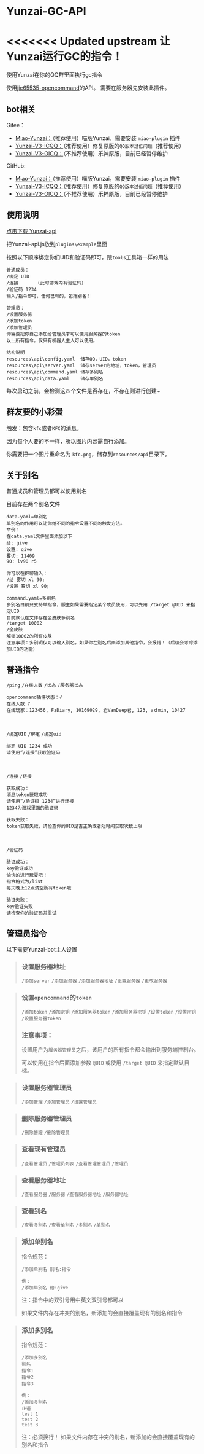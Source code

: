 # Yunzai-GC-API
<<<<<<< Updated upstream
 让Yunzai运行GC的指令！
=======
 使用Yunzai在你的QQ群里面执行gc指令

 使用[jie65535-opencommand](https://github.com/jie65535/gc-opencommand-plugin)的API。
 需要在服务器先安装此插件。

## bot相关
Gitee：
* [Miao-Yunzai：](https://gitee.com/yoimiya-kokomi/Miao-Yunzai)（推荐使用）喵版Yunzai，需要安装 `miao-plugin` 插件
* [Yunzai-V3-ICQQ：](https://gitee.com/yoimiya-kokomi/Yunzai-Bot)（推荐使用）修复原版的`QQ版本过低问题`（推荐使用）
* [Yunzai-V3-OICQ：](https://gitee.com/Le-niao/Yunzai-Bot)（不推荐使用）乐神原版，目前已经暂停维护

GitHub:
* [Miao-Yunzai：](https://github.com/yoimiya-kokomi/Miao-Yunzai)（推荐使用）喵版Yunzai，需要安装 `miao-plugin` 插件
* [Yunzai-V3-ICQQ：](https://github.com/yoimiya-kokomi/Yunzai-Bot)（推荐使用）修复原版的`QQ版本过低问题`（推荐使用）
* [Yunzai-V3-OICQ：](https://github.com/Le-niao/Yunzai-Bot)（不推荐使用）乐神原版，目前已经暂停维护

## 使用说明
[点击下载 Yunzai-api](https://github.com/Zyy-boop/Yunzai-GC-API/releases/download/1.1/Yunzai-api.js)

把Yunzai-api.js放到`plugins\example`里面

按照以下顺序绑定你们UID和验证码即可，跟`tools`工具箱一样的用法
```
普通成员：
/绑定 UID
/连接       (此时游戏内有验证码)
/验证码 1234
输入/指令即可，任何已有的，包括别名！
```

```
管理员：
/设置服务器
/添加token
/添加管理员
你需要把你自己添加给管理员才可以使用服务器的token
以上所有指令，仅只有机器人主人可以使用。
```

```
结构说明
resources\api\config.yaml  储存QQ，UID，token
resources\api\server.yaml  储存server的地址，token，管理员
resources\api\command.yaml 储存多别名
resources\api\data.yaml    储存单别名
```
每次启动之前，会检测这四个文件是否存在，不存在则进行创建~


## 群友要的小彩蛋
触发：包含`kfc`或者`KFC`的消息。

因为每个人要的不一样，所以图片内容需自行添加。

你需要把一个图片重命名为 `kfc.png`，储存到`resources/api`目录下。


## 关于别名
普通成员和管理员都可以使用别名

目前存在两个别名文件
```
data.yaml=单别名
单别名的作用可以让你给不同的指令设置不同的触发方法。
举例：
在data.yaml文件里面添加以下
给: give
设置: give
雾切: 11409
90: lv90 r5

你可以在群聊输入：
/给 雾切 xl 90;
/设置 雾切 xl 90;
```

```
command.yaml=多别名
多别名目前只支持单指令，服主如果需要指定某个成员使用，可以先用 /target @UID 来指定UID
目前默认在文件存在全皮肤多别名
/target 10002
/全皮肤
解锁10002的所有皮肤
注意事项：多别明仅可以输入别名，如果你在别名后面添加其他指令，会报错！（后续会考虑添加UID的功能）
```

## 普通指令
`/ping` `/在线人数` `/状态` `/服务器状态`

```
opencommand插件状态：√
在线人数:7
在线玩家：123456, FzDiary, 10169029, 岩VanDeep君, 123, aｄmin, 10427
```
<br>

`/绑定UID` `/绑定` `/绑定uid`
```
绑定 UID 1234 成功
请使用“/连接”获取验证码
```
<br>

`/连接` `/链接` 
```
获取成功：
消息token获取成功
请使用“/验证码 1234”进行连接
1234为游戏里面的验证码

获取失败：
token获取失败，请检查你的UID是否正确或者短时间获取次数上限
```

<br>

`/验证码`

```
验证成功：
key验证成功
愉快的进行玩耍吧！
指令格式为/list
每天晚上12点清空所有token哦

验证失败：
key验证失败
请检查你的验证码并重试
```

## 管理员指令

以下需要Yunzai-bot主人设置
>### 设置服务器地址
> 
>`/添加server` `/添加服务器` `/添加服务器地址` `/设置服务器` `/更改服务器`

>### 设置`opencommand`的`token`
> 
> `/添加token` `/添加密钥` `/添加服务器token` `/添加服务器密钥` `/设置token` `/设置密钥` `/设置服务器token`
>
>### 注意事项：
> 
> 设置用户为`服务器管理员`之后，该用户的所有指令都会输出到服务端控制台。
> 
> 可以使用在指令后面添加参数 `@UID` 或使用 `/target @UID` 来指定默认目标。

>### 设置服务器管理员
> 
> `/添加管理` `/添加管理员` `/设置管理员`

>### 删除服务器管理员
> 
 > `/删除管理` `/删除管理员`

>### 查看现有管理员
>`/查看管理员` `/管理员列表` `/查看管理管理员` `/管理员`

>### 查看服务器地址
>`/查看服务器` `/服务器` `/查看服务器地址` `/服务器地址`

>### 查看别名
>`/查看多别名` `/查看单别名` `/多别名` `/单别名`




>### 添加单别名
>指令规范：
>```
>/添加单别名 别名:指令 
>
>例：
>/添加单别名 给:give
>```
>注：指令中的双引号用中英文双引号都可以
>
>如果文件内存在冲突的别名，新添加的会直接覆盖现有的别名和指令

>### 添加多别名
>指令规范：
>```
>/添加多别名
>别名
>指令1
>指令2
>指令3
>
>例：
>/添加多别名
>止语
>test 1
>test 2
>test 3
>```
>注：必须换行！
>如果文件内存在冲突的别名，新添加的会直接覆盖现有的别名和指令
>


